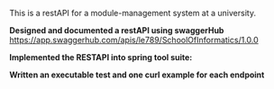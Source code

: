 This is a restAPI for a module-management system at a university. 

**Designed and documented a restAPI using swaggerHub**
https://app.swaggerhub.com/apis/le789/SchoolOfInformatics/1.0.0

**Implemented the RESTAPI into spring tool suite:**

**Written an executable test and one curl example for each endpoint**

